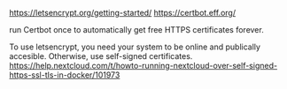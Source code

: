 https://letsencrypt.org/getting-started/
https://certbot.eff.org/

run Certbot once to automatically get free HTTPS certificates forever.

To use letsencrypt, you need your system to be online and publically accesible. Otherwise, use self-signed certificates.
https://help.nextcloud.com/t/howto-running-nextcloud-over-self-signed-https-ssl-tls-in-docker/101973
